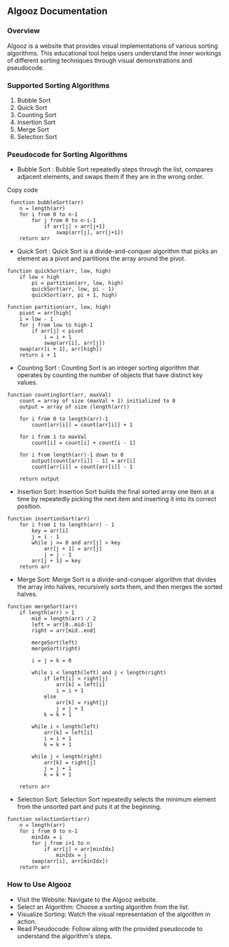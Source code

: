 ## Algooz Documentation
 ### Overview
Algooz is a website that provides visual implementations of various sorting algorithms. This educational tool helps users understand the inner workings of different sorting techniques through visual demonstrations and pseudocode.

### Supported Sorting Algorithms
1. Bubble Sort
2. Quick Sort
3. Counting Sort
4. Insertion Sort
5. Merge Sort
6. Selection Sort
 ### Pseudocode for Sorting Algorithms
- Bubble Sort : 
Bubble Sort repeatedly steps through the list, compares adjacent elements, and swaps them if they are in the wrong order.


Copy code
```
 function bubbleSort(arr)
    n = length(arr)
    for i from 0 to n-1
        for j from 0 to n-i-1
            if arr[j] > arr[j+1]
                swap(arr[j], arr[j+1])
    return arr
```
- Quick Sort :
Quick Sort is a divide-and-conquer algorithm that picks an element as a pivot and partitions the array around the pivot.


```
function quickSort(arr, low, high)
    if low < high
        pi = partition(arr, low, high)
        quickSort(arr, low, pi - 1)
        quickSort(arr, pi + 1, high)

function partition(arr, low, high)
    pivot = arr[high]
    i = low - 1
    for j from low to high-1
        if arr[j] < pivot
            i = i + 1
            swap(arr[i], arr[j])
    swap(arr[i + 1], arr[high])
    return i + 1
```
- Counting Sort :
Counting Sort is an integer sorting algorithm that operates by counting the number of objects that have distinct key values.

```
function countingSort(arr, maxVal)
    count = array of size (maxVal + 1) initialized to 0
    output = array of size (length(arr))
    
    for i from 0 to length(arr)-1
        count[arr[i]] = count[arr[i]] + 1

    for i from 1 to maxVal
        count[i] = count[i] + count[i - 1]

    for i from length(arr)-1 down to 0
        output[count[arr[i]] - 1] = arr[i]
        count[arr[i]] = count[arr[i]] - 1

    return output
```
- Insertion Sort:
Insertion Sort builds the final sorted array one item at a time by repeatedly picking the next item and inserting it into its correct position.

```
function insertionSort(arr)
    for i from 1 to length(arr) - 1
        key = arr[i]
        j = i - 1
        while j >= 0 and arr[j] > key
            arr[j + 1] = arr[j]
            j = j - 1
        arr[j + 1] = key
    return arr
```
- Merge Sort:
Merge Sort is a divide-and-conquer algorithm that divides the array into halves, recursively sorts them, and then merges the sorted halves.

```
function mergeSort(arr)
    if length(arr) > 1
        mid = length(arr) / 2
        left = arr[0..mid-1]
        right = arr[mid..end]

        mergeSort(left)
        mergeSort(right)

        i = j = k = 0

        while i < length(left) and j < length(right)
            if left[i] < right[j]
                arr[k] = left[i]
                i = i + 1
            else
                arr[k] = right[j]
                j = j + 1
            k = k + 1

        while i < length(left)
            arr[k] = left[i]
            i = i + 1
            k = k + 1

        while j < length(right)
            arr[k] = right[j]
            j = j + 1
            k = k + 1

    return arr
```
- Selection Sort:
Selection Sort repeatedly selects the minimum element from the unsorted part and puts it at the beginning.

```
function selectionSort(arr)
    n = length(arr)
    for i from 0 to n-1
        minIdx = i
        for j from i+1 to n
            if arr[j] < arr[minIdx]
                minIdx = j
        swap(arr[i], arr[minIdx])
    return arr
```
### How to Use Algooz
- Visit the Website: Navigate to the Algooz website.
- Select an Algorithm: Choose a sorting algorithm from the list.
- Visualize Sorting: Watch the visual representation of the algorithm in action.
- Read Pseudocode: Follow along with the provided pseudocode to understand the algorithm's steps.
